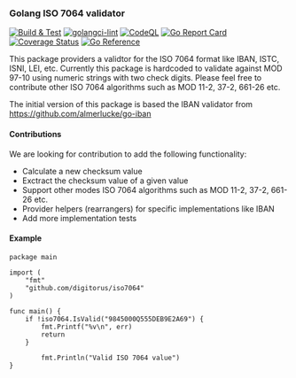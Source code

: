 ### Golang ISO 7064 validator

[![Build & Test](https://github.com/digitorus/iso7064/workflows/Build%20&%20Test/badge.svg)](https://github.com/digitorus/iso7064/actions/workflows/go.yml)
[![golangci-lint](https://github.com/digitorus/iso7064/workflows/golangci-lint/badge.svg)](https://github.com/digitorus/iso7064/actions/workflows/golangci-lint.yml)
[![CodeQL](https://github.com/digitorus/iso7064/workflows/CodeQL/badge.svg)](https://github.com/digitorus/iso7064/actions/workflows/codeql-analysis.yml)
[![Go Report Card](https://goreportcard.com/badge/github.com/digitorus/iso7064)](https://goreportcard.com/report/github.com/digitorus/iso7064)
[![Coverage Status](https://codecov.io/gh/digitorus/iso7064/branch/master/graph/badge.svg)](https://codecov.io/gh/digitorus/iso7064)
[![Go Reference](https://pkg.go.dev/badge/github.com/digitorus/iso7064.svg)](https://pkg.go.dev/github.com/digitorus/iso7064)


This package providers a validtor for the ISO 7064 format like IBAN, ISTC, ISNI, LEI, etc.
Currently this package is hardcoded to validate against MOD 97-10 using numeric strings with two check digits. Please feel free to contribute other ISO 7064 algorithms such as MOD 11-2, 37-2, 661-26 etc.

The initial version of this package is based the IBAN validator from https://github.com/almerlucke/go-iban

#### Contributions

We are looking for contribution to add the following functionality:
- Calculate a new checksum value
- Exctract the checksum value of a given value
- Support other modes ISO 7064 algorithms such as MOD 11-2, 37-2, 661-26 etc.
- Provider helpers (rearrangers) for specific implementations like IBAN
- Add more implementation tests

#### Example

	package main

	import (
		"fmt"
		"github.com/digitorus/iso7064"
	)
	
	func main() {
		if !iso7064.IsValid("9845000Q555DEB9E2A69") {
			fmt.Printf("%v\n", err)
			return
		}

        	fmt.Println("Valid ISO 7064 value")
	}
